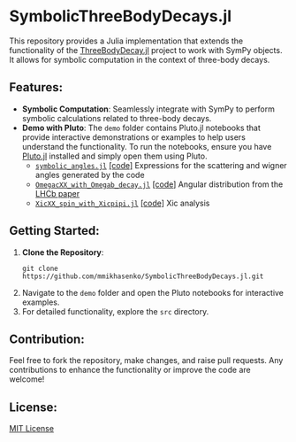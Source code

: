 # SymbolicThreeBodyDecays.jl

This repository provides a Julia implementation that extends the functionality of the [ThreeBodyDecay.jl](https://github.com/mmikhasenko/ThreeBodyDecay.jl) project to work with SymPy objects. It allows for symbolic computation in the context of three-body decays.

## Features:
- **Symbolic Computation**: Seamlessly integrate with SymPy to perform symbolic calculations related to three-body decays.
- **Demo with Pluto**: The `demo` folder contains Pluto.jl notebooks that provide interactive demonstrations or examples to help users understand the functionality. To run the notebooks, ensure you have [Pluto.jl](https://github.com/fonsp/Pluto.jl) installed and simply open them using Pluto.
  * [`symbolic_angles.jl`](demo/symbolic_angles.html) [[code]](demo/symbolic_angles.jl) Expressions for the scattering and wigner angles generated by the code
  * [`OmegacXX_with_Omegab_decay.jl`](demo/OmegacXX_with_Omegab_decay.html) [[code]](demo/OmegacXX_with_Omegab_decay.jl) Angular distribution from the [LHCb paper](https://inspirehep.net/literature/1879440)
  * [`XicXX_spin_with_Xicpipi.jl`](demo/XicXX_spin_with_Xicpipi.html) [[code]](demo/XicXX_spin_with_Xicpipi.jl) Xic analysis
## Getting Started:
1. **Clone the Repository**:
   ```
   git clone https://github.com/mmikhasenko/SymbolicThreeBodyDecays.jl.git
   ```
2. Navigate to the `demo` folder and open the Pluto notebooks for interactive examples.
3. For detailed functionality, explore the `src` directory.

## Contribution:
Feel free to fork the repository, make changes, and raise pull requests. Any contributions to enhance the functionality or improve the code are welcome!

## License:
[MIT License](LICENSE)